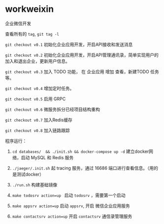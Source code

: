 # workweixin

企业微信开发

查看所有的 `tag`, `git tag -l` 

`git checkout v0.1` 初始化企业应用开发，开启API接收和发送消息

`git checkout v0.2` 初始化企业应用开发，开启API管理通讯录，简单实现用户的加入和退出企业，更新用户信息。

`git checkout v0.3` 加入 TODO 功能， 在 企业应用 增加 查看，新建TODO 任务等。

`git checkout v0.4` 增加定时任务。

`git checkout v0.5` 启用 GRPC

`git checkout v0.6` 微服务拆分已经项目结构重构

`git checkout v0.7` 加入Redis缓存

`git checkout v0.8` 加入链路跟踪

程序运行：

1. `cd databases/  && ./init.sh && docker-compose up -d` 建立docker网络，启动 MySQL 和 Redis 服务

2. `./jaeger/.init.sh` 起 tracing 服务，通过 16686 端口进行查看信息。（用的是测试docker）

3. `./run.sh` 构建基础镜像

4. `make todosrv action=up ` 启动 `todosrv` ，需要第一个启动

5. `make appsrv action=up` 启动 `appsrv`, 开启 微信企业应用服务

6. `make contactsrv action=up` 开启 `contactsrv` 通信录管理服务
